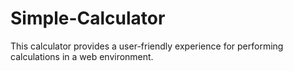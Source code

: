 # Simple-Calculator

This calculator provides a user-friendly experience for performing calculations in a web environment.